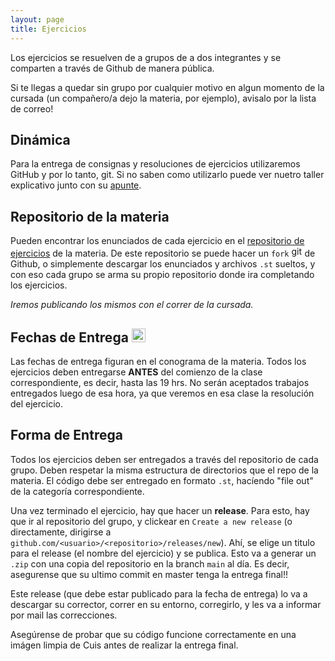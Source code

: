 ```yaml
---
layout: page
title: Ejercicios
---
```


Los ejercicios se resuelven de a grupos de a dos integrantes y se comparten a través de Github de manera pública.

Si te llegas a quedar sin grupo por cualquier motivo en algun momento de la cursada (un compañero/a dejo la materia, por ejemplo), avisalo por la lista de correo!

## Dinámica

Para la entrega de consignas y resoluciones de ejercicios utilizaremos GitHub y por lo tanto, git. Si no saben como utilizarlo puede ver nuetro taller explicativo junto con su <a href="{{ '/apuntes.html' | relative_url }}">apunte</a>.

## Repositorio de la materia

Pueden encontrar los enunciados de cada ejercicio en el [repositorio de ejercicios](https://github.com/algoritmos-iii/ejercicios-2022-1c)
de la materia. De este repositorio se puede hacer un `fork` <img alt="github icon" width="17px" src="https://icongr.am/octicons/git-fork.svg?size=128&color=currentColor" /> de Github, o simplemente descargar los enunciados y archivos `.st` sueltos, y con eso cada grupo se arma su propio repositorio donde ira completando los ejercicios.

_Iremos publicando los mismos con el correr de la cursada._

## Fechas de Entrega <img alt="github icon" width="22px" src="https://icongr.am/fontawesome/calendar-times-o.svg?size=148&color=currentColor" />

Las fechas de entrega figuran en el conograma de la materia. Todos los ejercicios deben entregarse **ANTES** del comienzo de la clase correspondiente, es decir, hasta las 19 hrs. No serán aceptados trabajos entregados luego de esa hora, ya que veremos en esa clase la resolución del ejercicio.

## Forma de Entrega

Todos los ejercicios deben ser entregados a través del repositorio de cada grupo. Deben respetar la misma estructura de directorios que el repo de la materia. El código debe ser entregado en formato `.st`, hacíendo "file out" de la categoría correspondiente.

Una vez terminado el ejercicio, hay que hacer un **release**. Para esto, hay que ir al repositorio del grupo, y clickear en `Create a new release` (o directamente, dirigirse a `github.com/<usuario>/<repositorio>/releases/new`). Ahí, se elige un titulo para el release (el nombre del ejercicio) y se publica. Esto va a generar un `.zip` con una copia del repositorio en la branch `main` al día. Es decir, asegurense que su ultimo commit en master tenga la entrega final!!

Este release (que debe estar publicado para la fecha de entrega) lo va a descargar su corrector, correr en su entorno, corregirlo, y les va a informar por mail las correcciones.

Asegúrense de probar que su código funcione correctamente en una imágen limpia de Cuis antes de realizar la entrega final.
